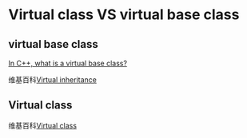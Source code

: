 # Virtual class VS virtual base class 



## virtual base class

[In C++, what is a virtual base class?](https://stackoverflow.com/questions/21558/in-c-what-is-a-virtual-base-class)

维基百科[Virtual inheritance](https://en.wikipedia.org/wiki/Virtual_inheritance)



## Virtual class

维基百科[Virtual class](https://en.wikipedia.org/wiki/Virtual_class)